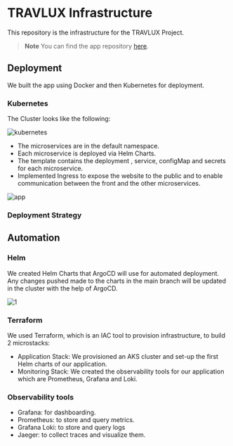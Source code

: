 # TRAVLUX Infrastructure

This repository is the infrastructure for the TRAVLUX Project.

> **Note**
> You can find the app repository [here](https://github.com/NourBelmabrouk/TravelLux).


## Deployment
We built the app using Docker and then Kubernetes for deployment.
### Kubernetes
The Cluster looks like the following:

![kubernetes](https://user-images.githubusercontent.com/62619786/212779816-a42f77d8-106c-40b3-b64d-af1013dfdf93.png)

- The microservices are in the default namespace.
- Each microservice is deployed via Helm Charts.
- The template contains the deployment , service, configMap and secrets for each microservice.
- Implemented Ingress to expose the website to the public and to enable communication between the front and the other microservices.

![app](https://user-images.githubusercontent.com/62619786/212779942-8a3be99f-2de2-4b7b-92c3-6903eec048a5.PNG)

### Deployment Strategy

## Automation

### Helm
We created Helm Charts that ArgoCD will use for automated deployment.
Any changes pushed made to the charts in the main branch will be updated in the cluster with the help of ArgoCD.

![1](https://user-images.githubusercontent.com/76130027/212870910-a3bbebab-9409-48fd-b366-815a90e9a6dc.PNG)

### Terraform
We used Terraform, which is an IAC tool to provision infrastructure, to build 2 microstacks:
 - Application Stack: We provisioned an AKS cluster and set-up the first Helm charts of our application.
 - Monitoring Stack: We created the observability tools for our application which are Prometheus, Grafana and Loki.

### Observability tools

- Grafana: for dashboarding.
- Prometheus: to store and query metrics.
- Grafana Loki: to store and query logs
- Jaeger: to collect traces and visualize them.
